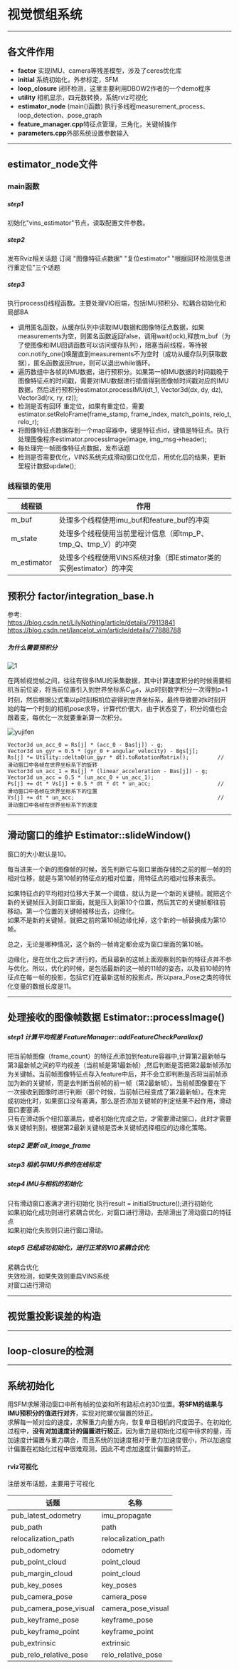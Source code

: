   

# 视觉惯组系统




-----
## 各文件作用

* **factor** 实现IMU、camera等残差模型，涉及了ceres优化库  
* **initial** 系统初始化，外参标定，SFM  
* **loop_closure** 闭环检测，这里主要利用DBOW2作者的一个demo程序  
* **utility** 相机显示，四元数转换，系统rviz可视化  
* **estimator_node** (main()函数) 执行多线程measurement_process、loop_detection、pose_graph  
* **feature_manager.cpp**特征点管理，三角化，关键帧操作  
* **parameters.cpp**外部系统设置参数输入  

----

## estimator_node文件
### main函数
##### step1
初始化"vins_estimator"节点，读取配置文件参数。
##### step2
发布Rviz相关话题
订阅 "图像特征点数据" "复位estimator" "根据回环检测信息进行重定位"三个话题
##### step3
执行process()线程函数。主要处理VIO后端，包括IMU预积分、松耦合初始化和局部BA
* 调用匿名函数，从缓存队列中读取IMU数据和图像特征点数据，如果measurements为空，则匿名函数返回false，调用wait(lock),释放m_buf（为了使图像和IMU回调函数可以访问缓存队列），阻塞当前线程，等待被con.notify_one()唤醒直到measurements不为空时（成功从缓存队列获取数据），匿名函数返回true，则可以退出while循环。
* 遍历数组中各帧的IMU数据，进行预积分。如果第一帧IMU数据的时间戳晚于图像特征点的时间戳，需要对IMU数据进行插值得到图像帧时间戳对应的IMU数据，然后进行预积分estimator.processIMU(dt_1, Vector3d(dx, dy, dz), Vector3d(rx, ry, rz));
* 检测是否有回环 重定位，如果有重定位，需要estimator.setReloFrame(frame_stamp, frame_index, match_points, relo_t, relo_r);
* 将图像特征点数据存到一个map容器中，键是特征点id，键值是特征点。执行处理图像程序estimator.processImage(image, img_msg->header);
* 每处理完一帧图像特征点数据，发布话题
* 检测是否需要优化，VINS系统完成滑动窗口优化后，用优化后的结果，更新里程计数据update();

### 线程锁的使用
|线程锁|作用|
|-|-|
|m_buf|处理多个线程使用imu_buf和feature_buf的冲突|
|m_state|处理多个线程使用当前里程计信息（即tmp_P、tmp_Q、tmp_V）的冲突|
|m_estimator|处理多个线程使用VINS系统对象（即Estimator类的实例estimator）的冲突|


## 预积分 factor/integration_base.h 
参考:  
https://blog.csdn.net/LilyNothing/article/details/79113841
https://blog.csdn.net/lancelot_vim/article/details/77888788
##### 为什么需要预积分  
![1](https://github.com/MRwangmaomao/VSLAM/blob/master/VINS/VINS-Mono-code-annotation-master/vins_estimator/src/factor/OKVIS_pre_integration.png)
  
  
在两帧视觉帧之间，往往有很多IMU的采集数据，其中计算速度积分的时候需要相机当前位姿，将当前位置引入到世界坐标系$C_Ws$，从p时刻数字积分一次得到p+1时刻，然后根据公式乘以p时刻相机位姿得到世界坐标系，最终导致要对k时刻开始的每一个时刻的相机pose求导，计算代价很大，由于状态变了，积分的值也会跟着变，每优化一次就要重新算一次积分。 

![yujifen](https://github.com/MRwangmaomao/VSLAM/blob/master/VINS/VINS-Mono-code-annotation-master/vins_estimator/src/factor/IMU_and_Camera_relationship.jpg)   


    Vector3d un_acc_0 = Rs[j] * (acc_0 - Bas[j]) - g;
    Vector3d un_gyr = 0.5 * (gyr_0 + angular_velocity) - Bgs[j];
    Rs[j] *= Utility::deltaQ(un_gyr * dt).toRotationMatrix();         // 滑动窗口中各帧在世界坐标系下的旋转    
    Vector3d un_acc_1 = Rs[j] * (linear_acceleration - Bas[j]) - g;
    Vector3d un_acc = 0.5 * (un_acc_0 + un_acc_1);
    Ps[j] += dt * Vs[j] + 0.5 * dt * dt * un_acc;                     // 滑动窗口中各帧在世界坐标系下的位置
    Vs[j] += dt * un_acc;                                             // 滑动窗口中各帧在世界坐标系下的速度
----

## 滑动窗口的维护 Estimator::slideWindow()
窗口的大小默认是10。

每当进来一个新的图像帧的时候，首先判断它与窗口里面存储的之前的那一帧的的相对位移，就是与第10帧的特征点的相对位置，用特征点的相对位移来表示。

如果特征点的平均相对位移大于某一个阈值，就认为是一个新的关键帧。就把这个新的关键帧压入到窗口里面，就是压入到第10个位置，然后其它的关键帧都往前移动。第一个位置的关键帧被移出去，边缘化。   
如果不是新的关键帧，就把之前的第10帧边缘化掉，这个新的一帧替换成为第10帧。  

总之，无论是哪种情况，这个新的一帧肯定都会成为窗口里面的第10帧。  

边缘化，是在优化之后才进行的，而且最新的这帧上面观察到的新的特征点并不参与优化。所以，优化的时候，是包括最新的这一帧的11帧的姿态，以及前10帧的特征点在每一帧的投影，包括它们在最新这帧的投影点。所以para_Pose之类的待优化变量的数组长度是11。

----
## 处理接收的图像帧数据 Estimator::processImage()

##### step1 计算平均视差 FeatureManager::addFeatureCheckParallax()  
把当前帧图像（frame_count）的特征点添加到feature容器中,计算第2最新帧与第3最新帧之间的平均视差（当前帧是第1最新帧）,然后判断是否把第2最新帧添加为关键帧。当前帧图像特征点存入feature中后，并不会立即判断是否将当前帧添加为新的关键帧，而是去判断当前帧的前一帧（第2最新帧）。当前帧图像要在下一次接收到图像时进行判断（那个时候，当前帧已经变成了第2最新帧）。在未完成初始化时，如果窗口没有塞满，那么是否添加关键帧的判定结果不起作用，滑动窗口要塞满.  
只有在滑动拆个纽扣塞满后，或者初始化完成之后，才需要滑动窗口，此时才需要做关键帧判别，根据第2最新关键帧是否未关键帧选择相应的边缘化策略。


##### step2 更新 all_image_frame

##### step3 相机与IMU外参的在线标定

##### step4 IMU与相机的初始化     
只有滑动窗口塞满才进行初始化
执行result = initialStructure();进行初始化  
如果初始化成功则进行紧耦合优化，对窗口进行滑动，去除滑出了滑动窗口的特征点  
如果初始化失败则只进行窗口滑动。
##### step5 已经成功初始化，进行正常的VIO紧耦合优化
紧耦合优化  
失效检测，如果失效则重启VINS系统  
对窗口进行滑动  



----
## 视觉重投影误差的构造



----
## loop-closure的检测

----

## 系统初始化  
用SFM求解滑动窗口中所有帧的位姿和所有路标点的3D位置。**将SFM的结果与IMU预积分的值进行对齐**，实现对陀螺仪偏置的矫正。  
求解每一帧对应的速度，求解重力向量方向，恢复单目相机的尺度因子。在初始化过程中，**没有对加速度计的偏置进行较正**，因为重力是初始化过程中待求的量，而加速度计偏置与重力耦合，而且系统的加速度相对于重力加速度很小，所以加速度计偏置在初始化过程中很难观测，因此不考虑加速度计偏置的矫正。










 

#### rviz可视化


注册发布话题，主要用于可视化

|话题|名称|
|-|-|
|pub_latest_odometry|imu_propagate|
|pub_path|path|
|relocalization_path|relocalization_path|
|pub_odometry|odometry|
|pub_point_cloud|point_cloud|
|pub_margin_cloud|point_cloud|
|pub_key_poses|key_poses|
|pub_camera_pose|camera_pose|
|pub_camera_pose_visual|camera_pose_visual|
|pub_keyframe_pose|keyframe_pose|
|pub_keyframe_point|keyframe_point|
|pub_extrinsic|extrinsic|
|pub_relo_relative_pose|relo_relative_pose|